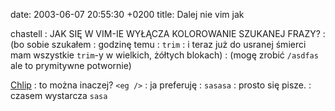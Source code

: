 date: 2003-06-07 20:55:30 +0200
title: Dalej nie vim jak

chastell
: JAK SIĘ W VIM-IE WYŁĄCZA KOLOROWANIE SZUKANEJ FRAZY?
: (bo sobie szukałem
: godzinę temu
: `trim`
: i teraz już do usranej śmierci mam wszystkie `trim`-y w wielkich, żółtych blokach)
: (mogę zrobić `/asdfas` ale to prymitywne potwornie)

[Chlip](http://chlip.pl/ 'tak, ten Chlip, nie ma ich wielu')
: to można inaczej? `<eg />`
: ja preferuję
: `sasasa`
: prosto się pisze.
: czasem wystarcza `sasa`
